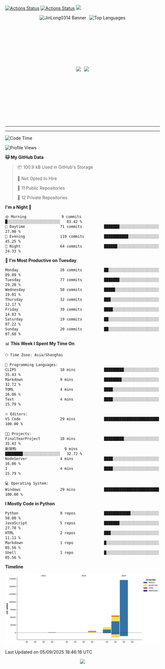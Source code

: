 [![Actions Status](https://github.com/JinLong0314/JinLong0314/workflows/wakatime-stats/badge.svg)](https://github.com/JinLong0314/JinLong0314/actions)
[![Actions Status](https://github.com/JinLong0314/JinLong0314/workflows/update-gh-activity-new/badge.svg)](https://github.com/JinLong0314/JinLong0314/actions)
![](https://visitor-badge-deno.deno.dev/JinLong0314.JinLong0314.svg)
<br>
 
<div align="center" style="display: flex; justify-content: center; align-items: center; gap: 10px;">
  <img src="https://socialify.git.ci/JinLong0314/JinLong0314/image?custom_language=Python&font=Inter&language=1&name=1&pattern=Plus" alt="JinLong0314 Banner" height="150"/>
  <img src="https://github-readme-stats.vercel.app/api/top-langs/?username=JinLong0314&hide_border=true" alt="Top Languages" height="150"/>
</div>

<br>

<div align="center" style="display: flex; justify-content: center; align-items: center; gap: 10px;">
  <img src="https://spotify-github-profile.kittinanx.com/api/view?uid=31afscsa66thkz2rxnganseg5i3a&cover_image=true&theme=default&show_offline=false&background_color=121212&interchange=true&bar_color=53b14f&bar_color_cover=true"  height="180"/>
  <img src="https://spotify-recently-played-readme.vercel.app/api?user=31afscsa66thkz2rxnganseg5i3a&count=5&width=600" height="180"/>
</div>


---

<!--START_SECTION:activity-->

<!--END_SECTION:activity-->

---

<!--START_SECTION:waka-->
![Code Time](http://img.shields.io/badge/Code%20Time-32%20hrs%205%20mins-blue)

![Profile Views](http://img.shields.io/badge/Profile%20Views-0-blue)

**🐱 My GitHub Data** 

> 📦 100.9 kB Used in GitHub's Storage 
 > 
> 🚫 Not Opted to Hire
 > 
> 📜 11 Public Repositories 
 > 
> 🔑 12 Private Repositories 
 > 
**I'm a Night 🦉** 

```text
🌞 Morning                9 commits           █░░░░░░░░░░░░░░░░░░░░░░░░   03.42 % 
🌆 Daytime                71 commits          ███████░░░░░░░░░░░░░░░░░░   27.00 % 
🌃 Evening                119 commits         ███████████░░░░░░░░░░░░░░   45.25 % 
🌙 Night                  64 commits          ██████░░░░░░░░░░░░░░░░░░░   24.33 % 
```
📅 **I'm Most Productive on Tuesday** 

```text
Monday                   26 commits          ██░░░░░░░░░░░░░░░░░░░░░░░   09.89 % 
Tuesday                  77 commits          ███████░░░░░░░░░░░░░░░░░░   29.28 % 
Wednesday                50 commits          █████░░░░░░░░░░░░░░░░░░░░   19.01 % 
Thursday                 32 commits          ███░░░░░░░░░░░░░░░░░░░░░░   12.17 % 
Friday                   39 commits          ████░░░░░░░░░░░░░░░░░░░░░   14.83 % 
Saturday                 19 commits          ██░░░░░░░░░░░░░░░░░░░░░░░   07.22 % 
Sunday                   20 commits          ██░░░░░░░░░░░░░░░░░░░░░░░   07.60 % 
```


📊 **This Week I Spent My Time On** 

```text
🕑︎ Time Zone: Asia/Shanghai

💬 Programming Languages: 
CLIPS                    10 mins             █████████░░░░░░░░░░░░░░░░   35.43 % 
Markdown                 9 mins              ████████░░░░░░░░░░░░░░░░░   32.72 % 
TOML                     4 mins              ████░░░░░░░░░░░░░░░░░░░░░   16.06 % 
Text                     4 mins              ████░░░░░░░░░░░░░░░░░░░░░   15.79 % 

🔥 Editors: 
VS Code                  29 mins             █████████████████████████   100.00 % 

🐱‍💻 Projects: 
FinalYearProject         10 mins             █████████░░░░░░░░░░░░░░░░   35.43 % 
新架构                      9 mins              ████████░░░░░░░░░░░░░░░░░   32.72 % 
NodeServer               4 mins              ████░░░░░░░░░░░░░░░░░░░░░   16.06 % 
1                        4 mins              ████░░░░░░░░░░░░░░░░░░░░░   15.79 % 

💻 Operating System: 
Windows                  29 mins             █████████████████████████   100.00 % 
```

**I Mostly Code in Python** 

```text
Python                   9 repos             ████████████░░░░░░░░░░░░░   50.00 % 
JavaScript               5 repos             ███████░░░░░░░░░░░░░░░░░░   27.78 % 
HTML                     2 repos             ███░░░░░░░░░░░░░░░░░░░░░░   11.11 % 
Markdown                 1 repo              █░░░░░░░░░░░░░░░░░░░░░░░░   05.56 % 
Shell                    1 repo              █░░░░░░░░░░░░░░░░░░░░░░░░   05.56 % 
```



**Timeline**

![Lines of Code chart](https://raw.githubusercontent.com/JinLong0314/JinLong0314/master/assets/bar_graph.png)


 Last Updated on 05/09/2025 18:46:16 UTC
<!--END_SECTION:waka-->



<p align="center">
  <img src="https://capsule-render.vercel.app/api?type=waving&color=gradient&height=60&section=footer"/>
</p>
